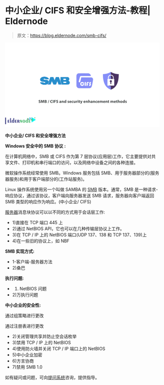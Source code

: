 # 中小企业/ CIFS 和安全增强方法-教程| Eldernode

> 原文：<https://blog.eldernode.com/smb-cifs/>

![SMB, CIFS and security enhancement methods](img/134084f2d5f522f88db8254ec70ac67a.png)

**中小企业/ CIFS 和安全增强方法**

**Windows 安全中的 SMB 协议** **:**

在计算机网络中，SMB 或 CIFS 作为第 7 层协议(应用层)工作，它主要提供对共享文件、打印机和串行端口的访问，以及网络中设备之间的各种连接。

微软操作系统经常使用 SMB。Windows 服务包括 SMB、用于服务器部分的(服务器服务)和用于客户端部分的(工作站服务)。

Linux 操作系统使用另一个叫做 SAMBA 的 [SMB](https://en.wikipedia.org/wiki/Server_Message_Block) 版本。通常，SMB 是一种请求-响应协议，通过该协议，客户端向服务器发送 SMB 请求，服务器向客户端返回 SMB 类型的响应作为响应。(中小企业/ CIFS)

[服务器](https://eldernode.com/tag/server/)消息块协议可以以不同的方式用于会话层工作:

*   1)直接在 TCP 端口 445 上
*   2)通过 NetBIOS API，它也可以在几种传输层协议上工作。
*   3)在 TCP / IP 上的 NetBIOS 端口(UDP 137、138 和 TCP 137、139)上
*   4)在一些旧的协议上，如 NBF

**SMB 实现方式:**

*   1-客户端-服务器方法
*   2)桑巴

**执行问题:**

*   1) NetBIOS 问题
*   2)万执行问题

**中小企业的安全性:**

通过组策略进行更改

通过注册表进行更改

*   2)关闭管理共享并防止空会话枚举
*   3)禁用 TCP / IP 上的 NetBIOS
*   4)使用防火墙并关闭 TCP / IP 端口上的 NetBIOS
*   5)中小企业加密
*   6)方言协商
*   7)禁用 SMB 1.0

如有疑问或问题，可向[提问系统](https://eldernode.com/ask/)咨询，提供指导。